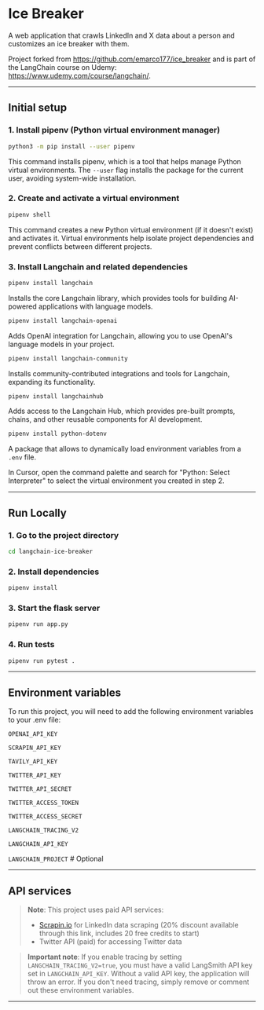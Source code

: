 # Ice Breaker

A web application that crawls LinkedIn and X data about a person and customizes an ice breaker with them.

Project forked from https://github.com/emarco177/ice_breaker and is part of the LangChain course on Udemy:
https://www.udemy.com/course/langchain/.

---

## Initial setup

### 1. Install pipenv (Python virtual environment manager)
```bash
python3 -m pip install --user pipenv
```
This command installs pipenv, which is a tool that helps manage Python virtual environments. The `--user` flag installs the package for the current user, avoiding system-wide installation.

### 2. Create and activate a virtual environment
```bash
pipenv shell
```
This command creates a new Python virtual environment (if it doesn't exist) and activates it. Virtual environments help isolate project dependencies and prevent conflicts between different projects.

### 3. Install Langchain and related dependencies
```bash
pipenv install langchain
```
Installs the core Langchain library, which provides tools for building AI-powered applications with language models.

```bash
pipenv install langchain-openai
```
Adds OpenAI integration for Langchain, allowing you to use OpenAI's language models in your project.

```bash
pipenv install langchain-community
```
Installs community-contributed integrations and tools for Langchain, expanding its functionality.

```bash
pipenv install langchainhub
```
Adds access to the Langchain Hub, which provides pre-built prompts, chains, and other reusable components for AI development.

```bash
pipenv install python-dotenv
```
A package that allows to dynamically load environment variables from a `.env` file.

In Cursor, open the command palette and search for "Python: Select Interpreter" to select the virtual environment you created in step 2.

---

## Run Locally

### 1. Go to the project directory
```bash
cd langchain-ice-breaker
```

### 2. Install dependencies
```bash
pipenv install
```

### 3. Start the flask server
```bash
pipenv run app.py
```

### 4. Run tests
```bash
pipenv run pytest .
```

---

## Environment variables

To run this project, you will need to add the following environment variables to your .env file:

`OPENAI_API_KEY`

`SCRAPIN_API_KEY`

`TAVILY_API_KEY`

`TWITTER_API_KEY`

`TWITTER_API_SECRET`

`TWITTER_ACCESS_TOKEN`

`TWITTER_ACCESS_SECRET`

`LANGCHAIN_TRACING_V2`

`LANGCHAIN_API_KEY`

`LANGCHAIN_PROJECT` # Optional

---

## API services

> **Note**: This project uses paid API services:
> - [Scrapin.io](https://www.scrapin.io/?utm_campaign=influencer&utm_source=github&utm_medium=social&utm_content=edenmarco) for LinkedIn data scraping (20% discount available through this link, includes 20 free credits to start)
> - Twitter API (paid) for accessing Twitter data

> **Important note**: If you enable tracing by setting `LANGCHAIN_TRACING_V2=true`, you must have a valid LangSmith API key set in `LANGCHAIN_API_KEY`. Without a valid API key, the application will throw an error. If you don't need tracing, simply remove or comment out these environment variables.

---
